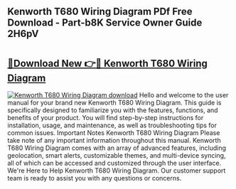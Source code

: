 ## Kenworth T680 Wiring Diagram PDf Free Download - Part-b8K Service Owner Guide 2H6pV

# <h2><a href="http://dfnadr.blite.top/?on=Kenworth+T680+Wiring+Diagram">🔗Download New 👉🔴 Kenworth T680 Wiring Diagram</a></h2>

[![Kenworth T680 Wiring Diagram download](https://i.imgur.com/lujVjoI.png)](http://dfnadr.blite.top/?on=Kenworth+T680+Wiring+Diagram)
Hello and welcome to the user manual for your brand new Kenworth T680 Wiring Diagram. This guide is specifically designed to familiarize you with the features, functions, and benefits of your product. You will find step-by-step instructions for installation, usage, and maintenance, as well as troubleshooting tips for common issues. Important Notes Kenworth T680 Wiring Diagram Please take note of any important information throughout this manual. Kenworth T680 Wiring Diagram comes with an array of advanced features, including geolocation, smart alerts, customizable themes, and multi-device syncing, all of which can be accessed and customized through the user interface. We're Here to Help Kenworth T680 Wiring Diagram. Our customer support team is ready to assist you with any questions or concerns.
